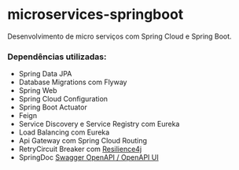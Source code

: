 # microservices-springboot
Desenvolvimento de micro serviços com Spring Cloud e Spring Boot.

### Dependências utilizadas:
- Spring Data JPA
- Database Migrations com Flyway
- Spring Web
- Spring Cloud Configuration
- Spring Boot Actuator
- Feign
- Service Discovery e Service Registry com Eureka
- Load Balancing com Eureka
- Api Gateway com Spring Cloud Routing
- RetryCircuit Breaker com [Resilience4j](https://resilience4j.readme.io/) 
- SpringDoc [Swagger OpenAPI / OpenAPI UI](https://springdoc.org/)
